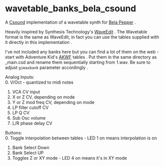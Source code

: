 # wavetable_banks_bela_csound

A [Csound](https://csound.com) implementation of a wavetable synth for [Bela Pepper](https://learn.bela.io/products/modular/pepper/) .

Heavily inspired by Synthesis Technology's [WaveEdit](https://github.com/AndrewBelt/WaveEdit) .  The Wavetable format is the same as WaveEdit, in fact you can use the tables supplied with it directly in this implementation .

I've not included any banks here but you can find a lot of them on the web - start with Adventure Kid's [AKWF](https://github.com/KristofferKarlAxelEkstrand/AKWF-FREE/tree/master/AKWF--Synthesis-Technology/Wavetables) tables .  Put them in the same directory as _main.csd and rename them sequentially starting from 1.wav.  Be sure to adjust ```gimaxbank``` parameter accordingly .  

Analog Inputs:  
  0. V/Oct - quantized to midi notes
  1. VCA CV input 
  2. X or Z CV, depending on mode
  3. Y or Z mod freq CV, depending on mode
  4. LP filter cutoff CV
  5. LP Q CV
  6. Sub Osc volume
  7. L/R phase delay CV

Buttons:  
  0. Toggle interpolation between tables - LED 1 on means interpolation is on
  1. Bank Select Down
  2. Bank Select UP
  3. Toggles Z or XY mode - LED 4 on means it's in XY mode
